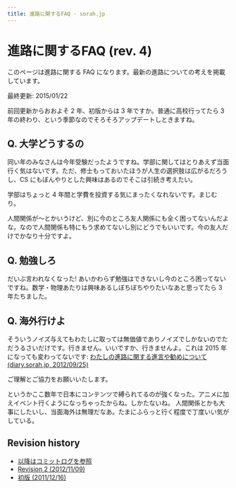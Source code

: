 ```yaml
---
title: 進路に関するFAQ - sorah.jp
---
```


# 進路に関するFAQ (rev. 4)

このページは進路に関する FAQ になります。最新の進路についての考えを掲載しています。

最終更新: 2015/01/22

前回更新からおおよそ 2 年、初版からは 3 年ですか。普通に高校行ってたら 3 年の終わり、という季節なのでそろそろアップデートしときますね。


## Q. 大学どうするの

同い年のみなさんは今年受験だったようですね。学部に関してはとりあえず当面行く気はないです。ただ、修士もっておいたほうが人生の選択肢は広がるだろうし、CS にもぼんやりとした興味はあるのでそこは引続き考えたい。

学部はちょっと 4 年間と学費を投資する気にまったくなれないです。まじむり。

人間関係が～とかいうけど、別に今のところ友人関係にも全く困ってないんだよな。なので人間関係も特にもう求めてないし別にどうでもいいです。今の友人だけでかなり十分ですよ。

## Q. 勉強しろ

だいぶ言われなくなった! あいかわらず勉強はできないし今のところ困ってないですね。数学・物理あたりは興味あるしぼちぼちやりたいなあと思ってたら 3 年たちました。

## Q. 海外行けよ

そういうノイズ与えてもわたしに取っては無価値でありノイズでしかないのでただうるさいだけです。行きません。いいですか、行きませんよ。これは 2015 年になっても変わってないです: [わたしの進路に関する進言や勧めについて (diary.sorah.jp, 2012/09/25)](http://diary.sorah.jp/post/32257215257)

ご理解とご協力をお願いいたします。

というかここ数年で日本にコンテンツで縛られてるのが強くなった。アニメに加えイベント行くようになっちゃったからね。しかたないね。
人間関係とかも大事にしたいし、当面海外は無理だなあ。たまにふらっと行く程度で丁度いい気がしている。

## Revision history

* [以降はコミットログを参照](https://github.com/sorah/sorah.jp/commits/master/source/faq/career/index.md)
* [Revision 2 (2012/11/09)](rev2.html)
* [初版 (2011/12/16)](http://blog.sorah.jp/2011/12/16/faq-about-career)

